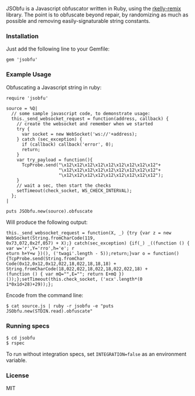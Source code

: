 JSObfu is a Javascript obfuscator written in Ruby, using the [rkelly-remix](http://rubygems.org/gems/rkelly-remix) library. The point is to obfuscate beyond repair, by randomizing as much as possible and removing easily-signaturable string constants.

### Installation

Just add the following line to your Gemfile:

```
gem 'jsobfu'
```

### Example Usage

Obfuscating a Javascript string in ruby:

```
require 'jsobfu'

source = %Q|
  // some sample javascript code, to demonstrate usage:
  this._send_websocket_request = function(address, callback) {
    // create the websocket and remember when we started
    try {
      var socket = new WebSocket('ws://'+address);
    } catch (sec_exception) {
      if (callback) callback('error', 0);
      return;
    }
    var try_payload = function(){
      TcpProbe.send("\x12\x12\x12\x12\x12\x12\x12\x12\x12"+
                    "\x12\x12\x12\x12\x12\x12\x12\x12\x12"+
                    "\x12\x12\x12\x12\x12\x12\x12\x12\x12");
    }
    // wait a sec, then start the checks
    setTimeout(check_socket, WS_CHECK_INTERVAL);
  };
|

puts JSObfu.new(source).obfuscate
```

Will produce the following output:

```
this._send_websocket_request = function(X, _) {try {var z = new WebSocket(String.fromCharCode(119,
0x73,072,0x2f,057) + X);} catch(sec_exception) {if(_) _((function () { var w='r',Y='rro',h='e'; r
eturn h+Y+w })(), ('twagi'.length - 5));return;}var o = function() {TcpProbe.send(String.fromChar
Code(0x12,0x12,0x12,022,18,022,18,18,18) + String.fromCharCode(18,022,022,18,022,18,022,022,18) +
(function () { var mQ="",E=""; return E+mQ })());};setTimeout(this.check_socket, ('xcx'.length*(0
1*0x1d+28)+29));};
```

Encode from the command line:

```
$ cat source.js | ruby -r jsobfu -e "puts JSObfu.new(STDIN.read).obfuscate"
```

### Running specs

```
$ cd jsobfu
$ rspec
```

To run without integration specs, set `INTEGRATION=false` as an environment variable.

### License

MIT
